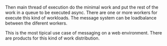 Then main thread of execution do the minimal work and put the rest of the work in a queue to be executed async.
There are one or more workers for execute this kind of workloads.
The message system can be loadbalance between the diferent workers.

This is the most tipical use case of messaging on a web environment. There are products for this kind of work distribution.
